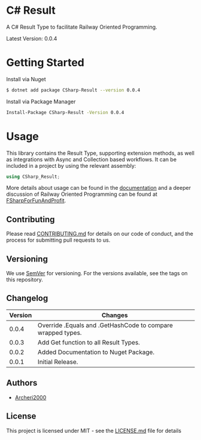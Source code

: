 # C# Result

A C# Result Type to facilitate Railway Oriented Programming.

Latest Version: 0.0.4

# Getting Started

Install via Nuget
```bash
$ dotnet add package CSharp-Result --version 0.0.4
```

Install via Package Manager
```bash
Install-Package CSharp-Result -Version 0.0.4
```

# Usage
This library contains the Result Type, supporting extension methods, as well as integrations with Async and Collection based workflows.
It can be included in a project by using the relevant assembly:
```c#
using CSharp_Result;
```

More details about usage can be found in the [documentation](DOCUMENTATION.MD) and a deeper discussion of Railway Oriented Programming can be found at [FSharpForFunAndProfit](https://fsharpforfunandprofit.com/rop/).

## Contributing
Please read [CONTRIBUTING.md](CONTRIBUTING.MD) for details on our code of conduct, and the process for submitting pull requests to us.


## Versioning 
We use [SemVer](https://semver.org/) for versioning. For the versions available, see the tags on this repository.

## Changelog
| Version | Changes |
|---|---|
|0.0.4|Override .Equals and .GetHashCode to compare wrapped types.
|0.0.3|Add Get function to all Result Types.
|0.0.2|Added Documentation to Nuget Package.
|0.0.1|Initial Release.

## Authors
* [Archeri2000](mailto:ong.yh@atomi.cloud) 

## License
This project is licensed under MIT - see the [LICENSE.md](LICENSE.MD) file for details